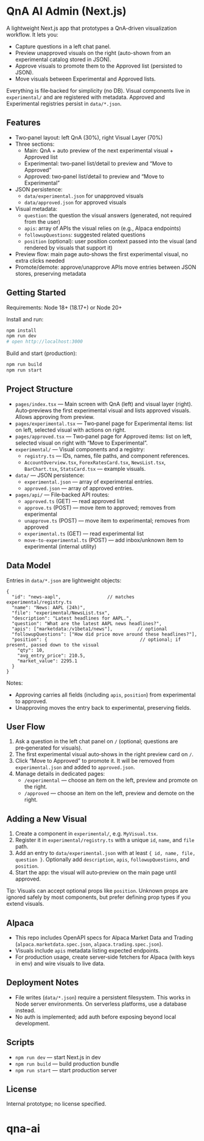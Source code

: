 # QnA AI Admin (Next.js)

A lightweight Next.js app that prototypes a QnA-driven visualization workflow. It lets you:

- Capture questions in a left chat panel.
- Preview unapproved visuals on the right (auto-shown from an experimental catalog stored in JSON).
- Approve visuals to promote them to the Approved list (persisted to JSON).
- Move visuals between Experimental and Approved lists.

Everything is file‑backed for simplicity (no DB). Visual components live in `experimental/` and are registered with metadata. Approved and Experimental registries persist in `data/*.json`.

## Features

- Two‑panel layout: left QnA (30%), right Visual Layer (70%)
- Three sections:
  - Main: QnA + auto preview of the next experimental visual + Approved list
  - Experimental: two‑panel list/detail to preview and “Move to Approved”
  - Approved: two‑panel list/detail to preview and “Move to Experimental”
- JSON persistence:
  - `data/experimental.json` for unapproved visuals
  - `data/approved.json` for approved visuals
- Visual metadata:
  - `question`: the question the visual answers (generated, not required from the user)
  - `apis`: array of APIs the visual relies on (e.g., Alpaca endpoints)
  - `followupQuestions`: suggested related questions
  - `position` (optional): user position context passed into the visual (and rendered by visuals that support it)
- Preview flow: main page auto‑shows the first experimental visual, no extra clicks needed
- Promote/demote: approve/unapprove APIs move entries between JSON stores, preserving metadata

## Getting Started

Requirements: Node 18+ (18.17+) or Node 20+

Install and run:

```bash
npm install
npm run dev
# open http://localhost:3000
```

Build and start (production):

```bash
npm run build
npm run start
```

## Project Structure

- `pages/index.tsx` — Main screen with QnA (left) and visual layer (right). Auto‑previews the first experimental visual and lists approved visuals. Allows approving from preview.
- `pages/experimental.tsx` — Two‑panel page for Experimental items: list on left, selected visual with actions on right.
- `pages/approved.tsx` — Two‑panel page for Approved items: list on left, selected visual on right with “Move to Experimental”.
- `experimental/` — Visual components and a registry:
  - `registry.ts` — IDs, names, file paths, and component references.
  - `AccountOverview.tsx`, `ForexRatesCard.tsx`, `NewsList.tsx`, `BarChart.tsx`, `StatsCard.tsx` — example visuals.
- `data/` — JSON persistence:
  - `experimental.json` — array of experimental entries.
  - `approved.json` — array of approved entries.
- `pages/api/` — File‑backed API routes:
  - `approved.ts` (GET) — read approved list
  - `approve.ts` (POST) — move item to approved; removes from experimental
  - `unapprove.ts` (POST) — move item to experimental; removes from approved
  - `experimental.ts` (GET) — read experimental list
  - `move-to-experimental.ts` (POST) — add inbox/unknown item to experimental (internal utility)

## Data Model

Entries in `data/*.json` are lightweight objects:

```jsonc
{
  "id": "news-aapl",                 // matches experimental/registry.ts
  "name": "News: AAPL (24h)",
  "file": "experimental/NewsList.tsx",
  "description": "Latest headlines for AAPL.",
  "question": "What are the latest AAPL news headlines?",
  "apis": ["marketdata:/v1beta1/news"],         // optional
  "followupQuestions": ["How did price move around these headlines?"],
  "position": {                                  // optional; if present, passed down to the visual
    "qty": 10,
    "avg_entry_price": 210.5,
    "market_value": 2295.1
  }
}
```

Notes:
- Approving carries all fields (including `apis`, `position`) from experimental to approved.
- Unapproving moves the entry back to experimental, preserving fields.

## User Flow

1. Ask a question in the left chat panel on `/` (optional; questions are pre‑generated for visuals).
2. The first experimental visual auto‑shows in the right preview card on `/`.
3. Click “Move to Approved” to promote it. It will be removed from `experimental.json` and added to `approved.json`.
4. Manage details in dedicated pages:
   - `/experimental` — choose an item on the left, preview and promote on the right.
   - `/approved` — choose an item on the left, preview and demote on the right.

## Adding a New Visual

1. Create a component in `experimental/`, e.g. `MyVisual.tsx`.
2. Register it in `experimental/registry.ts` with a unique `id`, `name`, and `file` path.
3. Add an entry to `data/experimental.json` with at least `{ id, name, file, question }`. Optionally add `description`, `apis`, `followupQuestions`, and `position`.
4. Start the app: the visual will auto‑preview on the main page until approved.

Tip: Visuals can accept optional props like `position`. Unknown props are ignored safely by most components, but prefer defining prop types if you extend visuals.

## Alpaca

- This repo includes OpenAPI specs for Alpaca Market Data and Trading (`alpaca.marketdata.spec.json`, `alpaca.trading.spec.json`).
- Visuals include `apis` metadata listing expected endpoints.
- For production usage, create server‑side fetchers for Alpaca (with keys in env) and wire visuals to live data.

## Deployment Notes

- File writes (`data/*.json`) require a persistent filesystem. This works in Node server environments. On serverless platforms, use a database instead.
- No auth is implemented; add auth before exposing beyond local development.

## Scripts

- `npm run dev` — start Next.js in dev
- `npm run build` — build production bundle
- `npm run start` — start production server

## License

Internal prototype; no license specified.

# qna-ai
